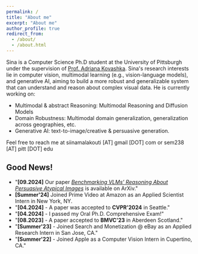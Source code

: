 ```yaml
---
permalink: /
title: "About me"
excerpt: "About me"
author_profile: true
redirect_from: 
  - /about/
  - /about.html
---
```

Sina is a Computer Science Ph.D student at the University of Pittsburgh under the supervision of [Prof. Adriana Kovashka](https://people.cs.pitt.edu/~kovashka/). Sina's research interests lie in computer vision, multimodal learning (e.g., vision-language models), and generative AI, aiming to build a more robust and generalizable system that can understand and reason about complex visual data. He is currently working on:

- Multimodal & abstract Reasoning: Multimodal Reasoning and Diffusion Models
- Domain Robustness: Multimodal domain generalization, generalization across geographies, etc. 
- Generative AI: text-to-image/creative & persuasive generation.

Feel free to reach me at siinamalakouti [AT] gmail [DOT] com or  sem238 [AT] pitt [DOT] edu

## Good News!
- "**[09.2024]** Our paper [_Benchmarking VLMs’ Reasoning About Persuasive Atypical Images_](https://arxiv.org/abs/2409.10719) is available on ArXiv."
-  **[Summer'24]** Joined Prime Video at Amazon as an Applied Scientist Intern in New York, NY.
-  "**[04.2024]** - A paper was accepted to **CVPR'2024** in Seattle."
-  "**[04.2024]** - I passed my Oral Ph.D. Comprehensive Exam!"
-  "**[08.2023]** - A paper accepted to **BMVC'23** in Aberdeen Scotland."
-  "**[Summer'23]** - Joined Search and Monetization @ eBay as an Applied Research Intern in San Jose, CA."
-  "**[Summer'22]** - Joined Apple as a Computer Vision Intern in Cupertino, CA."
